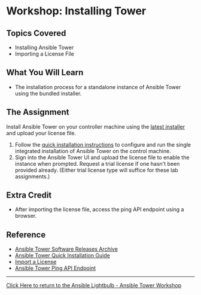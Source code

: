 # Workshop: Installing Tower

## Topics Covered

* Installing Ansible Tower
* Importing a License File

## What You Will Learn

* The installation process for a standalone instance of Ansible Tower using the bundled installer.

## The Assignment

Install Ansible Tower on your controller machine using the [latest installer](http://releases.ansible.com/ansible-tower/setup/ansible-tower-setup-latest.tar.gz) and upload your license file.

1. Follow the [quick installation instructions](http://docs.ansible.com/ansible-tower/latest/html/quickinstall/index.html) to configure and run the single integrated installation of Ansible Tower on the control machine.
1. Sign into the Ansible Tower UI and upload the license file to enable the instance when prompted. Request a trial license if one hasn't been provided already. (Either trial license type will suffice for these lab assignments.)

## Extra Credit

* After importing the license file, access the ping API endpoint using a browser.

## Reference

* [Ansible Tower Software Releases Archive](http://releases.ansible.com/ansible-tower/)
* [Ansible Tower Quick Installation Guide](http://docs.ansible.com/ansible-tower/latest/html/quickinstall/index.html)
* [Import a License](http://docs.ansible.com/ansible-tower/latest/html/userguide/import_license.html)
* [Ansible Tower Ping API Endpoint](http://docs.ansible.com/ansible-tower/3.0.3/html/towerapi/ping.html)

---

[Click Here to return to the Ansible Lightbulb - Ansible Tower Workshop](../README.md)
